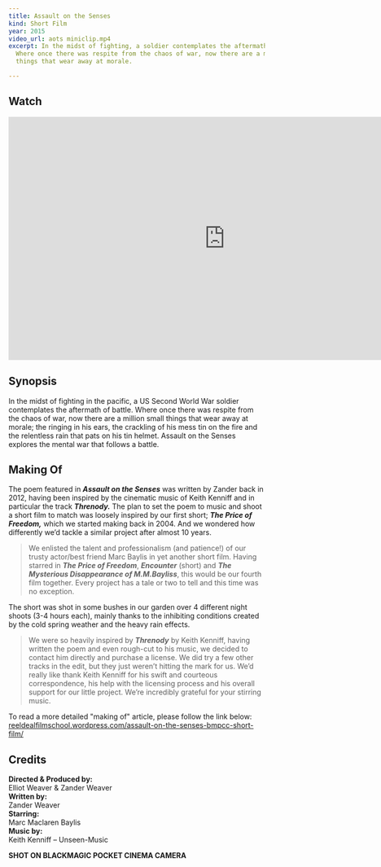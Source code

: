 ```yaml
---
title: Assault on the Senses
kind: Short Film
year: 2015
video_url: aots miniclip.mp4
excerpt: In the midst of fighting, a soldier contemplates the aftermath of battle.
  Where once there was respite from the chaos of war, now there are a million small
  things that wear away at morale.

---
```

## Watch

<iframe src="https://www.vimeo.com/135750782" width="850" height="478" frameborder="0" webkitallowfullscreen mozallowfullscreen allowfullscreen></iframe>

## Synopsis

In the midst of fighting in the pacific, a US Second World War soldier contemplates the aftermath of battle. Where once there was respite from the chaos of war, now there are a million small things that wear away at morale; the ringing in his ears, the crackling of his mess tin on the fire and the relentless rain that pats on his tin helmet. Assault on the Senses explores the mental war that follows a battle.

## Making Of

The poem featured in **_Assault on the Senses_** was written by Zander back in 2012, having been inspired by the cinematic music of Keith Kenniff and in particular the track **_Threnody._** The plan to set the poem to music and shoot a short film to match was loosely inspired by our first short; **_The Price of Freedom,_** which we started making back in 2004. And we wondered how differently we’d tackle a similar project after almost 10 years.

> We enlisted the talent and professionalism (and patience!) of our trusty actor/best friend Marc Baylis in yet another short film. Having starred in **_The Price of Freedom_**, **_Encounter_** (short) and **_The Mysterious Disappearance of M.M.Bayliss_**, this would be our fourth film together. Every project has a tale or two to tell and this time was no exception.

The short was shot in some bushes in our garden over 4 different night shoots (3-4 hours each), mainly thanks to the inhibiting conditions created by the cold spring weather and the heavy rain effects.

> We were so heavily inspired by **_Threnody_** by Keith Kenniff, having written the poem and even rough-cut to his music, we decided to contact him directly and purchase a license. We did try a few other tracks in the edit, but they just weren’t hitting the mark for us. We’d really like thank Keith Kenniff for his swift and courteous correspondence, his help with the licensing process and his overall support for our little project. We’re incredibly grateful for your stirring music.

To read a more detailed "making of" article, please follow the link below:  
[reeldealfilmschool.wordpress.com/assault-on-the-senses-bmpcc-short-film/](https://reeldealfilmschool.wordpress.com/assault-on-the-senses-bmpcc-short-film/)

## Credits

**Directed & Produced by:** <br>Elliot Weaver & Zander Weaver  
**Written by:** <br>Zander Weaver  
**Starring:** <br>Marc Maclaren Baylis  
**Music by:** <br>Keith Kenniff – Unseen-Music

**SHOT ON BLACKMAGIC POCKET CINEMA CAMERA**